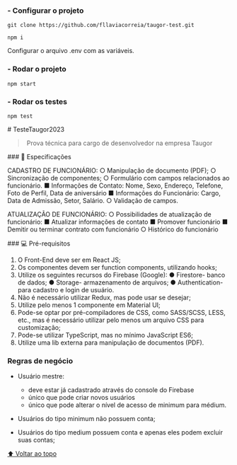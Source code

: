 ### - Configurar o projeto
 `git clone https://github.com/fllaviacorreia/taugor-test.git`
 
 `npm i`

 Configurar o arquivo .env com as variáveis. 
 
### - Rodar o projeto
 `npm start`

### - Rodar os testes
 `npm test`

# TesteTaugor2023 
  
 > Prova técnica para cargo de desenvolvedor na empresa Taugor 
  
 ### 📒 Especificações 
  
CADASTRO DE FUNCIONÁRIO: 
   ○ Manipulação de documento (PDF); 
   ○ Sincronização de componentes; 
   ○ Formulário com campos relacionados ao funcionário. 
      ■ Informações de Contato: Nome, Sexo, Endereço, Telefone, Foto de Perfil, Data de aniversário 
      ■ Informações do Funcionário: Cargo, Data de Admissão, Setor, Salário. 
   ○ Validação de campos. 

ATUALIZAÇÃO DE FUNCIONÁRIO: 
   ○ Possibilidades de atualização de funcionário: 
      ■ Atualizar informações de contato 
      ■ Promover funcionário 
      ■ Demitir ou terminar contrato com funcionário 
   ○ Histórico do funcionário


 ### 💻 Pré-requisitos 

1. O Front-End deve ser em React JS; 
2. Os componentes devem ser function components, utilizando hooks; 
3. Utilize os seguintes recursos do Firebase (Google): 
   ● Firestore- banco de dados; 
   ● Storage- armazenamento de arquivos; 
   ● Authentication- para cadastro e login de usuário. 
4. Não é necessário utilizar Redux, mas pode usar se desejar; 
5. Utilize pelo menos 1 componente em Material UI; 
6. Pode-se optar por pré-compiladores de CSS, como SASS/SCSS, LESS, etc., mas é necessário utilizar pelo menos um arquivo CSS para customização; 
7. Pode-se utilizar TypeScript, mas no mínimo JavaScript ES6; 
8. Utilize uma lib externa para manipulação de documentos (PDF).

### Regras de negócio 

- Usuário mestre: 
   - deve estar já cadastrado através do console do Firebase
   - único que pode criar novos usuários 
   - único que pode alterar o nível de acesso de minimum para médium.

- Usuários do tipo minimum não possuem conta;

- Usuários do tipo medium possuem conta e apenas eles podem excluir suas contas;

 <!-- ## 📝 Licença --> 
  
 <!-- Esse projeto está sob licença. Veja o arquivo [LICENÇA](LICENSE.md) para mais detalhes. --> 
  
 [⬆ Voltar ao topo](#nome-do-projeto)<br>
